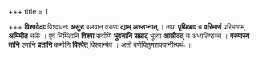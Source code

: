 +++
title = 1

+++
**विश्ववेदाः** विश्वधनः **असुरः** बलवान् वरुणः **द्याम्** **अस्तभ्नात्** । तथा **पृथिव्याः** च **वरिमाणं** परिमाणम् **अमिमीत** चक्रे । एवं निर्मितानि **विश्वा** सर्वाणि **भुवनानि** **सम्राट्** भूत्वा **आसीदत्** च अध्यतिष्ठच्च । **वरुणस्य** **तानि** एतानि **व्रतानि** कर्माणि **विश्वेत्** विश्वान्येव । अतो वर्णयितुमशक्यानीत्यर्थः ॥
